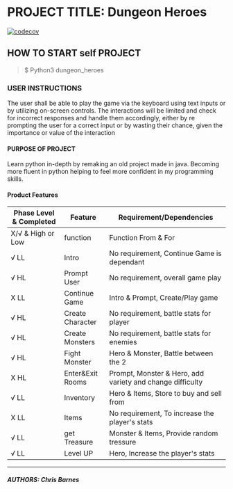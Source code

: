 # PROJECT TITLE: Dungeon Heroes

[![codecov](https://codecov.io/github/StrayStormStudios/Python_Dungeon_Heroes/branch/master/graph/badge.svg?token=--)](https://app.codecov.io/github/StrayStormStudios/Python_Dungeon_Heroes)

## HOW TO START self PROJECT

> $ Python3 dungeon_heroes

### USER INSTRUCTIONS

The user shall be able to play the game via the keyboard using text inputs or by utilizing on-screen controls. The interactions will be limited and check for incorrect responses and handle them accordingly, either by re prompting the user for a correct input or by wasting their chance, given the importance or value of the interaction

#### PURPOSE OF PROJECT

Learn python in-depth by remaking an old project made in java. Becoming more fluent in python helping to feel more confident in my programming skills.

#### Product Features

Phase Level & Completed |   Feature     | Requirement/Dependencies
------------------------| --------------| --------------
X/√ & High or Low       |  function         | Function From & For
√  LL                   |  Intro            | No requirement, Continue Game is dependant
√  HL                   |  Prompt User      | No requirement, overall game play
X  LL                   |  Continue Game    | Intro & Prompt, Create/Play game
√  HL                   |  Create Character | No requirement, battle stats for player
√  HL                   |  Create Monsters  | No requirement, battle stats for enemies
√  HL                   |  Fight Monster    | Hero & Monster, Battle between the 2
X  HL                   |  Enter&Exit Rooms | Prompt, Monster & Hero, add variety and change difficulty
√  LL                   |  Inventory        | Hero & Items, Store to buy and sell from
X  LL                   |  Items            | No requirement, To increase the player's stats
√  LL                   |  get Treasure     | Monster & Items, Provide random tressure
√  LL                   |  Level UP         | Hero, Increase the player's stats
----------------

##### AUTHORS: Chris Barnes
